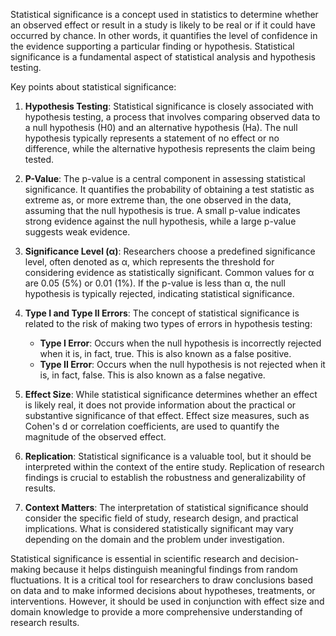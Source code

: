 Statistical significance is a concept used in statistics to determine whether an observed effect or result in a study is likely to be real or if it could have occurred by chance. In other words, it quantifies the level of confidence in the evidence supporting a particular finding or hypothesis. Statistical significance is a fundamental aspect of statistical analysis and hypothesis testing.

Key points about statistical significance:

1. **Hypothesis Testing**: Statistical significance is closely associated with hypothesis testing, a process that involves comparing observed data to a null hypothesis (H0) and an alternative hypothesis (Ha). The null hypothesis typically represents a statement of no effect or no difference, while the alternative hypothesis represents the claim being tested.

2. **P-Value**: The p-value is a central component in assessing statistical significance. It quantifies the probability of obtaining a test statistic as extreme as, or more extreme than, the one observed in the data, assuming that the null hypothesis is true. A small p-value indicates strong evidence against the null hypothesis, while a large p-value suggests weak evidence.

3. **Significance Level (α)**: Researchers choose a predefined significance level, often denoted as α, which represents the threshold for considering evidence as statistically significant. Common values for α are 0.05 (5%) or 0.01 (1%). If the p-value is less than α, the null hypothesis is typically rejected, indicating statistical significance.

4. **Type I and Type II Errors**: The concept of statistical significance is related to the risk of making two types of errors in hypothesis testing:
   - **Type I Error**: Occurs when the null hypothesis is incorrectly rejected when it is, in fact, true. This is also known as a false positive.
   - **Type II Error**: Occurs when the null hypothesis is not rejected when it is, in fact, false. This is also known as a false negative.

5. **Effect Size**: While statistical significance determines whether an effect is likely real, it does not provide information about the practical or substantive significance of that effect. Effect size measures, such as Cohen's d or correlation coefficients, are used to quantify the magnitude of the observed effect.

6. **Replication**: Statistical significance is a valuable tool, but it should be interpreted within the context of the entire study. Replication of research findings is crucial to establish the robustness and generalizability of results.

7. **Context Matters**: The interpretation of statistical significance should consider the specific field of study, research design, and practical implications. What is considered statistically significant may vary depending on the domain and the problem under investigation.

Statistical significance is essential in scientific research and decision-making because it helps distinguish meaningful findings from random fluctuations. It is a critical tool for researchers to draw conclusions based on data and to make informed decisions about hypotheses, treatments, or interventions. However, it should be used in conjunction with effect size and domain knowledge to provide a more comprehensive understanding of research results.